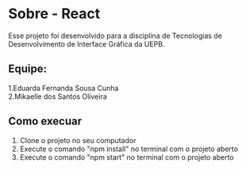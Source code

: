 # Sobre - React

Esse projeto foi desenvolvido para a disciplina de Tecnologias de Desenvolvimento de Interface Gráfica da UEPB.

## Equipe:
 1.Eduarda Fernanda Sousa Cunha\
 2.Mikaelle dos Santos Oliveira

## Como execuar

1. Clone o projeto no seu computador
2. Execute o comando "npm install" no terminal com o projeto aberto
3. Execute o comando "npm start" no terminal com o projeto aberto

